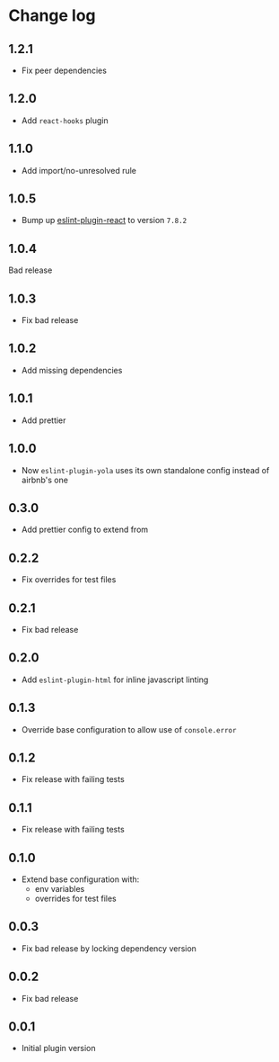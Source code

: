 # Change log

## 1.2.1

- Fix peer dependencies

## 1.2.0

- Add `react-hooks` plugin

## 1.1.0

- Add import/no-unresolved rule

## 1.0.5

- Bump up [eslint-plugin-react](https://github.com/yannickcr/eslint-plugin-react/)
  to version `7.8.2`

## 1.0.4

Bad release

## 1.0.3

- Fix bad release

## 1.0.2

- Add missing dependencies

## 1.0.1

- Add prettier

## 1.0.0

- Now `eslint-plugin-yola` uses its own standalone config instead of airbnb's one

## 0.3.0

- Add prettier config to extend from

## 0.2.2

- Fix overrides for test files

## 0.2.1

- Fix bad release

## 0.2.0

- Add `eslint-plugin-html` for inline javascript linting

## 0.1.3

- Override base configuration to allow use of `console.error`

## 0.1.2

- Fix release with failing tests

## 0.1.1

- Fix release with failing tests

## 0.1.0

- Extend base configuration with:
  - env variables
  - overrides for test files

## 0.0.3

- Fix bad release by locking dependency version

## 0.0.2

- Fix bad release

## 0.0.1

- Initial plugin version
